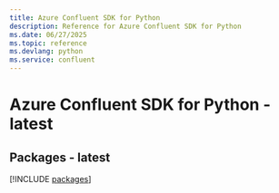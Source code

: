 ```yaml
---
title: Azure Confluent SDK for Python
description: Reference for Azure Confluent SDK for Python
ms.date: 06/27/2025
ms.topic: reference
ms.devlang: python
ms.service: confluent
---
```

# Azure Confluent SDK for Python - latest
## Packages - latest
[!INCLUDE [packages](confluent-index.md)]